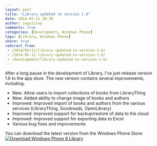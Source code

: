 ```yaml
---
layout: post
title: "Library updated to version 1.6"
date: 2014-05-11 20:38
author: saguiitay
comments: true
categories: [Development, Windows Phone]
tags: [Library, Windows Phone]
share: true
redirect_from:
 - /2014/05/11/library-updated-to-version-1-6/
 - /2014-05-11-library-updated-to-version-1-6/
 - /development/library-updated-to-version-1-6/
---
```

After a long pause in the development of Library, I've just release version 1.6 to the app store. The new version contains several improvements, including:

- New: Allow users to import collections of books from LibraryThing
- New: Added ability to change image of books and authors
- Improved: Improved import of books and authors from the various services (LibraryThing, Goodreads, OpenLibrary)
- Improved: Improved support for backup/restore of data to the cloud
- Improved: Improved support for exporting data to Excel
- Various bug fixes and improvements

You can download the latest version from the Windows Phone Store:
[![Download Windows Phone 8 Library]({{site.url}}/images/download-en-med2.png "Download Windows Phone 8 Library")](http://www.windowsphone.com/s?appid=01f350f2-01d1-4210-a83b-9874b71e9496)


